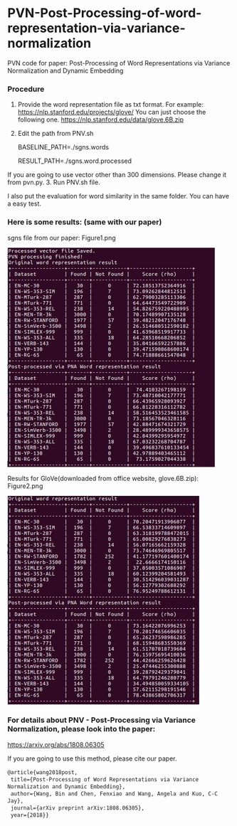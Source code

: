 # PVN-Post-Processing-of-word-representation-via-variance-normalization

PVN code for paper:
Post-Processing of Word Representations via Variance Normalization and Dynamic Embedding

### Procedure

1. Provide the word representation file as txt format.
For example: https://nlp.stanford.edu/projects/glove/
You can just choose the following one.
  https://nlp.stanford.edu/data/glove.6B.zip
2. Edit the path from PNV.sh

    BASELINE_PATH=./sgns.words
    
    RESULT_PATH=./sgns.word.processed
    
If you are going to use vector other than 300 dimensions. Please change it from pvn.py.
3. Run PNV.sh file.

I also put the evaluation for word similarity in the same folder. You can have a easy test.

### Here is some results: (same with our paper)
sgns file from our paper: 
Figure1.png

![alt text](https://github.com/BinWang28/PVN-Post-Processing-of-word-representation-via-variance-normalization/blob/master/Figure1.png)

Results for GloVe(downloaded from office website, glove.6B.zip):
Figure2.png

![alt text](https://github.com/BinWang28/PVN-Post-Processing-of-word-representation-via-variance-normalization/blob/master/Figure2.png)

### For details about PNV - Post-Processing via Variance Normalization, please look into the paper:

https://arxiv.org/abs/1808.06305

If you are going to use this method, please cite our paper.

    @article{wang2018post,
     title={Post-Processing of Word Representations via Variance Normalization and Dynamic Embedding},
     author={Wang, Bin and Chen, Fenxiao and Wang, Angela and Kuo, C-C Jay},
     journal={arXiv preprint arXiv:1808.06305},
     year={2018}}
